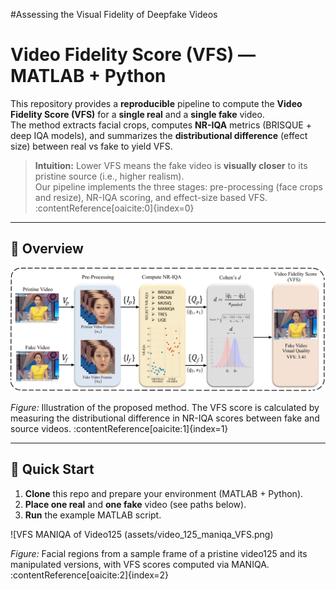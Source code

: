 #Assessing the Visual Fidelity of Deepfake Videos
# Video Fidelity Score (VFS) — MATLAB + Python

This repository provides a **reproducible** pipeline to compute the **Video Fidelity Score (VFS)** for a **single real** and a **single fake** video.  
The method extracts facial crops, computes **NR-IQA** metrics (BRISQUE + deep IQA models), and summarizes the **distributional difference** (effect size) between real vs fake to yield VFS.

> **Intuition:** Lower VFS means the fake video is **visually closer** to its pristine source (i.e., higher realism).  
> Our pipeline implements the three stages: pre-processing (face crops and resize), NR-IQA scoring, and effect-size based VFS. :contentReference[oaicite:0]{index=0}

---
## 📌 Overview

![VFS pipeline](assets/Proposed_Diagram.png)

*Figure:* Illustration of the proposed method. The VFS score is calculated by measuring the distributional difference in NR-IQA scores between fake and source videos. :contentReference[oaicite:1]{index=1}

---

## 🚀 Quick Start

1. **Clone** this repo and prepare your environment (MATLAB + Python).  
2. **Place one real** and **one fake** video (see paths below).  
3. **Run** the example MATLAB script.

![VFS MANIQA of Video125 (assets/video_125_maniqa_VFS.png)

*Figure:* Facial regions from a sample frame of a pristine video125 and its manipulated versions, with VFS scores computed via MANIQA. :contentReference[oaicite:2]{index=2}
